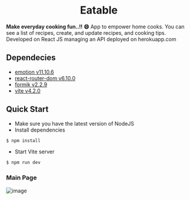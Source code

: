 
<h1 align="center">Eatable</h1>

<strong>Make everyday cooking fun..!! 😄</strong> App to empower home cooks. You can see a list of recipes, create, and update recipes, and cooking tips. Developed on React JS managing an API deployed on herokuapp.com

## Dependecies
- [emotion v11.10.6](https://emotion.sh/docs/introduction)
- [react-router-dom v6.10.0](https://reactrouter.com/en/main)
- [formik v2.2.9](https://formik.org/)   
- [vite v4.2.0](https://vitejs.dev/)  

## Quick Start
- Make sure you have the latest version of NodeJS
- Install dependencies
```bash
$ npm install
```
- Start Vite server
```bash
$ npm run dev
```
### Main Page
![image](https://user-images.githubusercontent.com/103447091/232845758-3cba22cc-3bcf-47cb-afac-5e11cb46a259.png)



